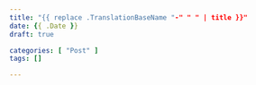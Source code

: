 ```yaml
---
title: "{{ replace .TranslationBaseName "-" " " | title }}"
date: {{ .Date }}
draft: true

categories: [ "Post" ]
tags: []

---
```


<!--more-->